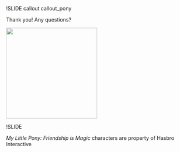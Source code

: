 !SLIDE callout callout_pony

Thank you! Any questions?

<img width="249" class="callout_pony_img" src="/image/outro/twilight_sparkle_vector_by_anquietaspony-d4b5zbd.png" />

!SLIDE

*My Little Pony: Friendship is Magic* characters are property of Hasbro Interactive
